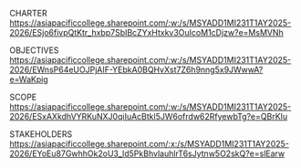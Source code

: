 CHARTER
https://asiapacificcollege.sharepoint.com/:w:/s/MSYADD1MI231T1AY2025-2026/ESjo6fivpQtKtr_hxbp7SbIBcZYxHtxkv3OuIcoM1cDjzw?e=MsMVNh

OBJECTIVES
https://asiapacificcollege.sharepoint.com/:w:/s/MSYADD1MI231T1AY2025-2026/EWnsP64eUOJPjAIF-YEbkA0BQHvXst7Z6h9nng5x9JWwwA?e=WaKpig

SCOPE
https://asiapacificcollege.sharepoint.com/:w:/s/MSYADD1MI231T1AY2025-2026/ESxAXkdhVYRKuNXJ0qiIuAcBtkl5JW6ofrdw62RfyewbTg?e=QBrKIu

STAKEHOLDERS
https://asiapacificcollege.sharepoint.com/:x:/s/MSYADD1MI231T1AY2025-2026/EYoEu87GwhhOk2oU3_ld5PkBhvlauhlrT6sJytnw5O2skQ?e=slEarw
